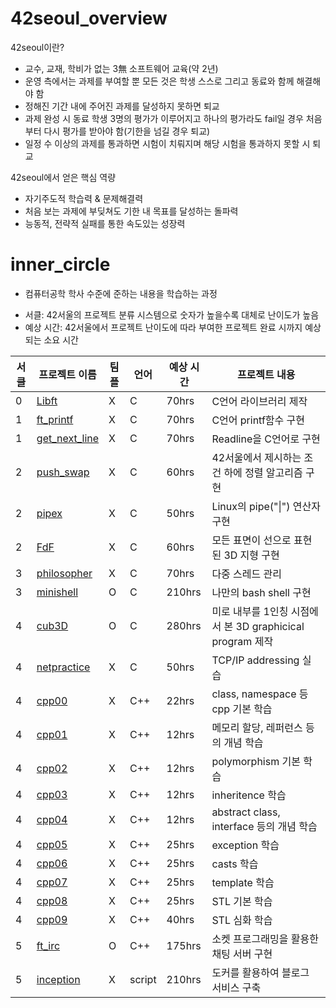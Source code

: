 # 42seoul_overview

42seoul이란?
- 교수, 교재, 학비가 없는 3無 소프트웨어 교육(약 2년)
- 운영 측에서는 과제를 부여할 뿐 모든 것은 학생 스스로 그리고 동료와 함께 해결해야 함
- 정해진 기간 내에 주어진 과제를 달성하지 못하면 퇴교
- 과제 완성 시 동료 학생 3명의 평가가 이루어지고 하나의 평가라도 fail일 경우 처음부터 다시 평가를 받아야 함(기한을 넘길 경우 퇴교)
- 일정 수 이상의 과제를 통과하면 시험이 치뤄지며 해당 시험을 통과하지 못할 시 퇴교

42seoul에서 얻은 핵심 역량
- 자기주도적 학습력 & 문제해결력  
- 처음 보는 과제에 부딪쳐도 기한 내 목표를 달성하는 돌파력  
- 능동적, 전략적 실패를 통한 속도있는 성장력  

# inner_circle
- 컴퓨터공학 학사 수준에 준하는 내용을 학습하는 과정
* 서클: 42서울의 프로젝트 분류 시스템으로 숫자가 높을수록 대체로 난이도가 높음
* 예상 시간: 42서울에서 프로젝트 난이도에 따라 부여한 프로젝트 완료 시까지 예상되는 소요 시간

|서클|프로젝트 이름|팀플|언어|예상 시간|프로젝트 내용|
|---|---|---|---|---|---|
|0|[Libft](https://github.com/akth101/42seoul_libft)|X|C|70hrs|C언어 라이브러리 제작|
|1|[ft_printf](https://github.com/akth101/42seoul_ft_printf)|X|C|70hrs|C언어 printf함수 구현|
|1|[get_next_line](https://github.com/akth101/42seoul_get_next_line)|X|C|70hrs|Readline을 C언어로 구현|
|2|[push_swap](https://github.com/akth101/42seoul_push_swap)|X|C|60hrs|42서울에서 제시하는 조건 하에 정렬 알고리즘 구현|
|2|[pipex](https://github.com/akth101/42seoul_pipex)|X|C|50hrs|Linux의 pipe("\|") 연산자 구현|
|2|[FdF](https://github.com/akth101/42seoul_FdF)|X|C|60hrs|모든 표면이 선으로 표현된 3D 지형 구현|
|3|[philosopher](https://github.com/akth101/42seoul_philosopher)|X|C|70hrs|다중 스레드 관리|
|3|[minishell](https://github.com/akth101/42seoul_minishell)|O|C|210hrs|나만의 bash shell 구현|
|4|[cub3D](https://github.com/akth101/42seoul_cub3D)|O|C|280hrs|미로 내부를 1인칭 시점에서 본 3D graphicical program 제작|
|4|[netpractice](https://github.com/akth101/42seoul_netpractice)|X|C|50hrs|TCP/IP addressing 실습|
|4|[cpp00](https://github.com/akth101/42seoul_cpp00)|X|C++|22hrs|class, namespace 등 cpp 기본 학습|
|4|[cpp01](https://github.com/akth101/42seoul_cpp01)|X|C++|12hrs|메모리 할당, 레퍼런스 등의 개념 학습|
|4|[cpp02](https://github.com/akth101/42seoul_cpp02)|X|C++|12hrs|polymorphism 기본 학습|
|4|[cpp03](https://github.com/akth101/42seoul_cpp03)|X|C++|12hrs|inheritence 학습 |
|4|[cpp04](https://github.com/akth101/42seoul_cpp04)|X|C++|12hrs|abstract class, interface 등의 개념 학습|
|4|[cpp05](https://github.com/akth101/42seoul_cpp05)|X|C++|25hrs|exception 학습|
|4|[cpp06](https://github.com/akth101/42seoul_cpp06)|X|C++|25hrs|casts 학습|
|4|[cpp07](https://github.com/akth101/42seoul_cpp07)|X|C++|25hrs|template 학습|
|4|[cpp08](https://github.com/akth101/42seoul_cpp08)|X|C++|25hrs|STL 기본 학습|
|4|[cpp09](https://github.com/akth101/42seoul_cpp09)|X|C++|40hrs|STL 심화 학습|
|5|[ft_irc](https://github.com/akth101/42seoul_ft_IRC)|O|C++|175hrs|소켓 프로그래밍을 활용한 채팅 서버 구현|
|5|[inception](https://github.com/akth101/42seoul_inception)|X|script|210hrs|도커를 활용하여 블로그 서비스 구축|


